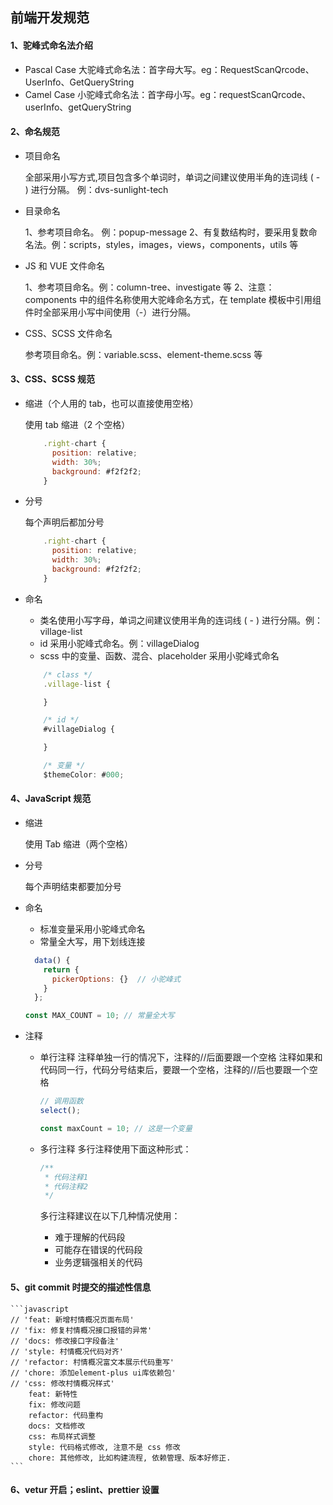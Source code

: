 ## 前端开发规范

#### 1、驼峰式命名法介绍

- Pascal Case 大驼峰式命名法：首字母大写。eg：RequestScanQrcode、UserInfo、GetQueryString
- Camel Case 小驼峰式命名法：首字母小写。eg：requestScanQrcode、userInfo、getQueryString

#### 2、命名规范

- 项目命名

  全部采用小写方式,项目包含多个单词时，单词之间建议使用半角的连词线 ( - ) 进行分隔。 例：dvs-sunlight-tech

- 目录命名

  1、参考项目命名。 例：popup-message
  2、有复数结构时，要采用复数命名法。例：scripts，styles，images，views，components，utils 等

- JS 和 VUE 文件命名

  1、参考项目命名。例：column-tree、investigate 等
  2、注意：components 中的组件名称使用大驼峰命名方式，在 template 模板中引用组件时全部采用小写中间使用（-）进行分隔。

- CSS、SCSS 文件命名

  参考项目命名。例：variable.scss、element-theme.scss 等

#### 3、CSS、SCSS 规范

- 缩进（个人用的 tab，也可以直接使用空格）

  使用 tab 缩进（2 个空格）

  ```javascript
      .right-chart {
        position: relative;
        width: 30%;
        background: #f2f2f2;
      }
  ```

- 分号

  每个声明后都加分号

  ```javascript
      .right-chart {
        position: relative;
        width: 30%;
        background: #f2f2f2;
      }
  ```

- 命名

  - 类名使用小写字母，单词之间建议使用半角的连词线 ( - ) 进行分隔。例：village-list
  - id 采用小驼峰式命名。例：villageDialog
  - scss 中的变量、函数、混合、placeholder 采用小驼峰式命名

  ```javascript
      /* class */
      .village-list {

      }

      /* id */
      #villageDialog {

      }

      /* 变量 */
      $themeColor: #000;

  ```

#### 4、JavaScript 规范

- 缩进

  使用 Tab 缩进（两个空格）

- 分号

  每个声明结束都要加分号

- 命名

  - 标准变量采用小驼峰式命名
  - 常量全大写，用下划线连接

  ```javascript
    data() {
      return {
        pickerOptions: {}  // 小驼峰式
      }
    };

  const MAX_COUNT = 10; // 常量全大写
  ```

- 注释

  - 单行注释
    注释单独一行的情况下，注释的//后面要跟一个空格
    注释如果和代码同一行，代码分号结束后，要跟一个空格，注释的//后也要跟一个空格

    ```javascript
    // 调用函数
    select();

    const maxCount = 10; // 这是一个变量
    ```

  - 多行注释
    多行注释使用下面这种形式：

    ```javascript
    /**
     * 代码注释1
     * 代码注释2
     */
    ```

    多行注释建议在以下几种情况使用：

    - 难于理解的代码段
    - 可能存在错误的代码段
    - 业务逻辑强相关的代码

#### 5、git commit 时提交的描述性信息

    ```javascript
    // 'feat: 新增村情概况页面布局'
    // 'fix: 修复村情概况接口报错的异常'
    // 'docs: 修改接口字段备注'
    // 'style: 村情概况代码对齐'
    // 'refactor: 村情概况富文本展示代码重写'
    // 'chore: 添加element-plus ui库依赖包'
    // 'css: 修改村情概况样式'
        feat: 新特性
        fix: 修改问题
        refactor: 代码重构
        docs: 文档修改
        css: 布局样式调整
        style: 代码格式修改, 注意不是 css 修改
        chore: 其他修改, 比如构建流程, 依赖管理、版本好修正.
    ```

#### 6、vetur 开启；eslint、prettier 设置
